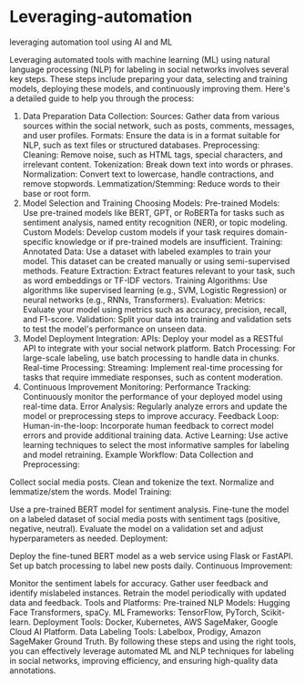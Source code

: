 # Leveraging-automation
leveraging automation tool using AI and ML

Leveraging automated tools with machine learning (ML) using natural language processing (NLP) for labeling in social networks involves several key steps. These steps include preparing your data, selecting and training models, deploying these models, and continuously improving them. Here's a detailed guide to help you through the process:

1. Data Preparation
Data Collection:
Sources: Gather data from various sources within the social network, such as posts, comments, messages, and user profiles.
Formats: Ensure the data is in a format suitable for NLP, such as text files or structured databases.
Preprocessing:
Cleaning: Remove noise, such as HTML tags, special characters, and irrelevant content.
Tokenization: Break down text into words or phrases.
Normalization: Convert text to lowercase, handle contractions, and remove stopwords.
Lemmatization/Stemming: Reduce words to their base or root form.
2. Model Selection and Training
Choosing Models:
Pre-trained Models: Use pre-trained models like BERT, GPT, or RoBERTa for tasks such as sentiment analysis, named entity recognition (NER), or topic modeling.
Custom Models: Develop custom models if your task requires domain-specific knowledge or if pre-trained models are insufficient.
Training:
Annotated Data: Use a dataset with labeled examples to train your model. This dataset can be created manually or using semi-supervised methods.
Feature Extraction: Extract features relevant to your task, such as word embeddings or TF-IDF vectors.
Training Algorithms: Use algorithms like supervised learning (e.g., SVM, Logistic Regression) or neural networks (e.g., RNNs, Transformers).
Evaluation:
Metrics: Evaluate your model using metrics such as accuracy, precision, recall, and F1-score.
Validation: Split your data into training and validation sets to test the model's performance on unseen data.
3. Model Deployment
Integration:
APIs: Deploy your model as a RESTful API to integrate with your social network platform.
Batch Processing: For large-scale labeling, use batch processing to handle data in chunks.
Real-time Processing:
Streaming: Implement real-time processing for tasks that require immediate responses, such as content moderation.
4. Continuous Improvement
Monitoring:
Performance Tracking: Continuously monitor the performance of your deployed model using real-time data.
Error Analysis: Regularly analyze errors and update the model or preprocessing steps to improve accuracy.
Feedback Loop:
Human-in-the-loop: Incorporate human feedback to correct model errors and provide additional training data.
Active Learning: Use active learning techniques to select the most informative samples for labeling and model retraining.
Example Workflow:
Data Collection and Preprocessing:

Collect social media posts.
Clean and tokenize the text.
Normalize and lemmatize/stem the words.
Model Training:

Use a pre-trained BERT model for sentiment analysis.
Fine-tune the model on a labeled dataset of social media posts with sentiment tags (positive, negative, neutral).
Evaluate the model on a validation set and adjust hyperparameters as needed.
Deployment:

Deploy the fine-tuned BERT model as a web service using Flask or FastAPI.
Set up batch processing to label new posts daily.
Continuous Improvement:

Monitor the sentiment labels for accuracy.
Gather user feedback and identify mislabeled instances.
Retrain the model periodically with updated data and feedback.
Tools and Platforms:
Pre-trained NLP Models: Hugging Face Transformers, spaCy.
ML Frameworks: TensorFlow, PyTorch, Scikit-learn.
Deployment Tools: Docker, Kubernetes, AWS SageMaker, Google Cloud AI Platform.
Data Labeling Tools: Labelbox, Prodigy, Amazon SageMaker Ground Truth.
By following these steps and using the right tools, you can effectively leverage automated ML and NLP techniques for labeling in social networks, improving efficiency, and ensuring high-quality data annotations.
